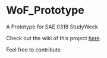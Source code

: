 # WoF_Prototype
A Prototype for SAE 0318 StudyWeek

Check out the wiki of this project [here](https://github.com/M2vH/WoF_Prototype/wiki).

Feel free to contribute
